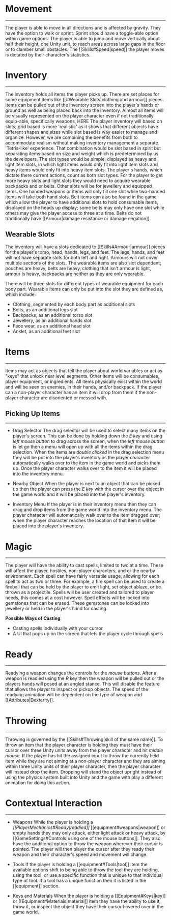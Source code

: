 # Movement
---
The player is able to move in all directions and is affected by gravity. They have the option to walk or sprint. Sprint should have a toggle-able option within game options. The player is able to jump and move vertically about half their height, one Unity unit, to reach areas across large gaps in the floor or to clamber small obstacles. The [[Skills#Speed|speed]] the player moves is dictated by their character's statistics.

# Inventory
---
The inventory holds all items the player picks up. There are set places for some equipment items like [[#Wearable Slots|clothing and armour]] pieces. Items can be pulled out of the inventory screen into the player's hands or ground as well as being placed back into the inventory. Almost all items will be visually represented on the player character even if not traditionally equip-able, specifically weapons, HERE The player inventory will based on slots; grid based is more 'realistic' as it shows that different objects have different shapes and sizes while slot based is way easier to manage and organize. However, we are combining the benefits from both to accommodate realism without making inventory management a separate 'Tetris-like' experience. That combination would be slot based in spirit but separating items based on size and weight which is predetermined by us the developers. The slot types would be simple, displayed as heavy and light item slots, in which light items would only fit into light item slots and heavy items would only fit into heavy item slots. The player's hands, which dictate there current actions, count as both slot types. For the player to get more heavy slots and light slots they would need to acquire wearable backpacks and or belts. Other slots will be for jewellery and equipped items. One handed weapons or items will only fill one slot while two-handed items will take both hand slots. Belt items can also be found in the game which allow the player to have additional slots to hold consumable items, displayed on the heads up display; some belts may only have one slot while others may give the player access to three at a time. Belts do not traditionally have [[Armour|damage resistance or damage negation]].

## Wearable Slots
The inventory will have a slots dedicated to [[Skills#Armour|armour]] pieces for the player's torso, head, hands, legs, and feet. The legs, hands, and feet will not have separate slots for both left and right. Armours will not cover multiple sections of the slots. The wearable items are also slot dependent; pouches are heavy, belts are heavy, clothing that isn't armour is light, armour is heavy, backpacks are neither as they are only wearable.

There will be three slots for different types of wearable equipment for each body part. Wearable items can only be put into the slot they are defined as, which include:
- Clothing, segmented by each body part as additional slots
- Belts, as an additional legs slot
- Backpacks, as an additional torso slot
- Jewellery, as an additional hands slot
- Face wear, as an additional head slot
- Anklet, as an additional feet slot

# Items
---
Items may act as objects that tell the player about world variables or act as "keys" that unlock near level segments. Other items will be consumables, player equipment, or ingredients. All items physically exist within the world and will be seen on enemies, in their hands, and/or backpack. If the player can a non-player character has an item it will drop from them if the non-player character are disoriented or messed with.

## Picking Up Items
---
- Drag Selector
	The drag selector will be used to select many items on the player's screen. This can be done by holding down the *E key* and using *left mouse button* to drag across the screen, when the *left mouse button* is let go then a menu will open up with all the items within the drag selection. When the items are *double clicked* in the drag selection menu they will be put into the player's inventory as the player character automatically walks over to the item in the game world and picks them up. Once the player character walks over to the item it will be placed into the inventory menu.

- Nearby Object
	When the player is next to an object that can be picked up then the player can press the *E key* with the cursor over the object in the game world and it will be placed into the player's inventory.

- Inventory Menu
	If the player is in their inventory menu then they can drag and drop items from the game world into the inventory menu. The player character will automatically walk over to the item dragged over; when the player character reaches the location of that item it will be placed into the player's inventory.

# Magic
---
The player will have the ability to cast spells, limited to two at a time. These will affect the player, hostiles, non-player characters, and or the nearby environment. Each spell can have fairly versatile usage, allowing for each spell to act as two or three. For example, a fire spell can be used to create a fireball that can be held by the player to emit light, set object ablaze, or be thrown as a projectile. Spells will be user created and tailored to player needs, this comes at a cost however. Spell effects will be locked into gemstones that can be erased. These gemstones can be locked into jewellery or held in the player's hand for casting. 

**Possible Ways of Casting**:
- Casting spells individually with your cursor
- A UI that pops up on the screen that lets the player cycle through spells

# Ready
---
Readying a weapon changes the controls for the *mouse buttons*. After a weapon is readied using the *R* key then the weapon will be pulled out or the players hands will posed at an angled stance. This will disable the feature that allows the player to inspect or pickup objects.
	The speed of the readying animation will be dependent on the type of weapon and [[Attributes|Dexterity]].

# Throwing
---
Throwing is governed by the [[Skills#Throwing|skill of the same name]]. To throw an item that the player character is holding they must have their cursor over three Unity units away from the player character and hit *middle mouse*. If the player has hit the assigned input to throw the currently held item while they are not aiming at a non-player character and they are aiming within three Unity units of their player character, then the player character will instead drop the item. Dropping will stand the object upright instead of using the physics system built into Unity and the game with play a different animation for doing this action.
# Contextual Interaction
---
- Weapons
	While the player is holding a *[[PlayerMechanics#Ready|readied]]* [[equipment#weapons|weapon]] or empty hands they may only attack, either light attack or heavy attack, by [[GameSettings#Controls|using one of the mouse buttons]]. They also have the additional option to throw the weapon wherever their cursor is pointed. The player will then player the cursor after they ready their weapon and their character's speed and movement will change.

- Tools
	If the player is holding a [[equipment#Tools|tool]] item the available options shift to being able to throw the tool they are holding, using the tool, or use a specific function that is unique to that individual type of tool. If a tool has a unique function then it is listed in the [[equipment]] section.

- Keys and Materials
	When the player is holding a [[Equipment#Keys|key]] or [[Equipment#Materials|material]] item they have the ability to use it, throw it, or inspect the object they have their cursor hovered over in the game world.